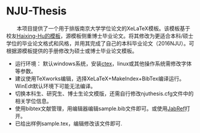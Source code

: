 # NJU-Thesis

　　本项目提供了一个用于排版南京大学学位论文的XeLaTeX模板。该模板基于校友[Haixing-Hu的模板](https://github.com/Haixing-Hu/nju-thesis)，源模板侧重博士毕业论文。将其修改为更适合本科/硕士学位的毕业论文格式和风格，并用其完成了自己的本科毕业论文（2016NJU）。可根据源模板提供的手册修改为硕士或博士毕业论文模板。  
  * 运行环境： 默认windows系统，安装[ctex](http://www.ctex.org/CTeXDownload/)，linux或其他操作系统需修改字体等参数。
  * 建议使用TeXworks编辑，选择XeLaTeX+MakeIndex+BibTex编译运行。WinEdt默认环境下可能无法编译。
  * 切换本科生、研究生、博士生论文模版，还需自行修改njuthesis.cfg文件中的相关学位信息。
  * 使用bibtex文献管理，用编辑器编辑sample.bib文件即可。或使用[JabRef](http://www.jabref.org/)打开。
  * 已给出样例sample.tex，编辑修改该文件即可.

